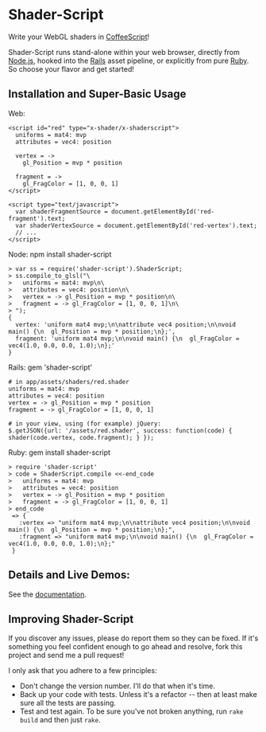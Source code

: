 # Shader-Script

Write your WebGL shaders in [CoffeeScript](http://coffeescript.org)!

Shader-Script runs stand-alone within your web browser, directly from [Node.js](http://nodejs.org), hooked into the [Rails](http://rubyonrails.org) asset pipeline, or explicitly from pure [Ruby](http://ruby-lang.org). So choose your flavor and get started!

## Installation and Super-Basic Usage

Web:
    <script type="text/javascript"
            src="https://sinisterchipmunk.github.com/shader-script/shader-script.js">
    </script>

    <script id="red" type="x-shader/x-shaderscript">
      uniforms = mat4: mvp
      attributes = vec4: position

      vertex = ->
        gl_Position = mvp * position
        
      fragment = ->
        gl_FragColor = [1, 0, 0, 1]
    </script>
    
    <script type="text/javascript">
      var shaderFragmentSource = document.getElementById('red-fragment').text;
      var shaderVertexSource = document.getElementById('red-vertex').text;
      // ...
    </script>

Node:
    npm install shader-script

    > var ss = require('shader-script').ShaderScript;
    > ss.compile_to_glsl("\
    >   uniforms = mat4: mvp\n\
    >   attributes = vec4: position\n\
    >   vertex = -> gl_Position = mvp * position\n\
    >   fragment = -> gl_FragColor = [1, 0, 0, 1]\n\
    > ");
    {
      vertex: 'uniform mat4 mvp;\n\nattribute vec4 position;\n\nvoid main() {\n  gl_Position = mvp * position;\n};',
      fragment: 'uniform mat4 mvp;\n\nvoid main() {\n  gl_FragColor = vec4(1.0, 0.0, 0.0, 1.0);\n};'
    }

Rails:
    gem 'shader-script'

    # in app/assets/shaders/red.shader
    uniforms = mat4: mvp
    attributes = vec4: position
    vertex = -> gl_Position = mvp * position
    fragment = -> gl_FragColor = [1, 0, 0, 1]

    # in your view, using (for example) jQuery:
    $.getJSON({url: '/assets/red.shader', success: function(code) { shader(code.vertex, code.fragment); } });

Ruby:
    gem install shader-script
    
    > require 'shader-script'
    > code = ShaderScript.compile <<-end_code
    >   uniforms = mat4: mvp
    >   attributes = vec4: position
    >   vertex = -> gl_Position = mvp * position
    >   fragment = -> gl_FragColor = [1, 0, 0, 1]
    > end_code
     => {
       :vertex => "uniform mat4 mvp;\n\nattribute vec4 position;\n\nvoid main() {\n  gl_Position = mvp * position;\n};",
       :fragment => "uniform mat4 mvp;\n\nvoid main() {\n  gl_FragColor = vec4(1.0, 0.0, 0.0, 1.0);\n};"
     }
    
## Details and Live Demos:

See the [documentation](http://sinisterchipmunk.github.com/shader-script).

## Improving Shader-Script

If you discover any issues, please do report them so they can be fixed. If it's something you feel confident enough to go ahead and resolve, fork this project and send me a pull request!

I only ask that you adhere to a few principles:

  * Don't change the version number. I'll do that when it's time.
  * Back up your code with tests. Unless it's a refactor -- then at least make sure all the tests are passing.
  * Test and test again. To be sure you've not broken anything, run `rake build` and then just `rake`.
